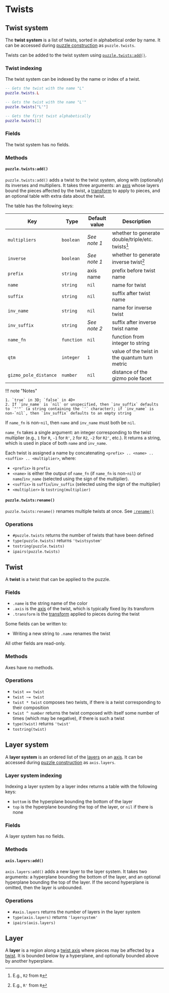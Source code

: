 # Twists

## Twist system

The **twist system** is a list of twists, sorted in alphabetical order by name. It can be accessed during [puzzle construction](puzzle.md) as `puzzle.twists`.

Twists can be added to the twist system using [`puzzle.twists:add()`](#puzzletwistsadd).

### Twist indexing

The twist system can be indexed by the name or index of a twist.

```lua title="Examples of twist indexing"
-- Gets the twist with the name "L"
puzzle.twists.L

-- Gets the twist with the name "L'"
puzzle.twists["L'"]

-- Gets the first twist alphabetically
puzzle.twists[1]
```

### Fields

The twist system has no fields.

### Methods

#### `puzzle.twists:add()`

`puzzle.twists:add()` adds a twist to the twist system, along with (optionally) its inverses and multipliers. It takes three arguments: an [axis](axes.md#axis) whose layers bound the pieces affected by the twist, a [transform](../geometry/transform.md) to apply to pieces, and an optional table with extra data about the twist.

The table has the following keys:

| Key                   | Type       | Default value | Description                                                       |
| --------------------- | ---------- | ------------- | ----------------------------------------------------------------- |
| `multipliers`         | `boolean`  | _See note 1_  | whether to generate double/triple/etc. twists[^twist-multipliers] |
| `inverse`             | `boolean`  | _See note 1_  | whether to generate inverse twist[^twist-inverse]                 |
| `prefix`              | `string`   | axis name     | prefix before twist name                                          |
| `name`                | `string`   | `nil`         | name for twist                                                    |
| `suffix`              | `string`   | `nil`         | suffix after twist name                                           |
| `inv_name`            | `string`   | `nil`         | name for inverse twist                                            |
| `inv_suffix`          | `string`   | _See note 2_  | suffix after inverse twist name                                   |
| `name_fn`             | `function` | `nil`         | function from integer to string                                   |
| `qtm`                 | `integer`  | `1`           | value of the twist in the quantum turn metric                     |
| `gizmo_pole_distance` | `number`   | `nil`         | distance of the gizmo pole facet                                  |

!!! note "Notes"

    1. `true` in 3D; `false` in 4D+
    2. If `inv_name` is `nil` or unspecified, then `inv_suffix` defaults to `"'"` (a string containing the `'` character); if `inv_name` is non-`nil`, then `inv_suffix` defaults to an empty string

[^twist-multipliers]: E.g., `R2` from `R`
[^twist-inverse]: E.g., `R'` from `R`

If `name_fn` is non-`nil`, then `name` and `inv_name` must both be `nil`.

`name_fn` takes a single argument: an integer corresponding to the twist multiplier (e.g., `1` for `R`, `-1` for `R'`, `2` for `R2`, `-2` for `R2'`, etc.). It returns a string, which is used in place of both `name` and `inv_name`.

Each twist is assigned a name by concatenating `<prefix> .. <name> .. <suffix> .. <multiplier>`, where:
- `<prefix>` is `prefix`
- `<name>` is either the output of `name_fn` (if `name_fn` is non-`nil`) or `name`/`inv_name` (selected using the sign of the multiplier).
- `<suffix>` is `suffix`/`inv_suffix` (selected using the sign of the multiplier)
- `<multiplier>` is `tostring(multiplier)`

#### `puzzle.twists:rename()`

`puzzle.twists:rename()` renames multiple twists at once. See [`:rename()`](../common.md#rename)

### Operations

- `#puzzle.twists` returns the number of twists that have been defined
- `type(puzzle.twists)` returns `'twistsystem'`
- `tostring(puzzle.twists)`
- `ipairs(puzzle.twists)`

## Twist

A **twist** is a twist that can be applied to the puzzle.

### Fields

- `.name` is the string name of the color
- `.axis` is the [axis](axes.md#axis) of the twist, which is typically fixed by its transform
- `.transform` is the [transform](../geometry/transform.md) applied to pieces during the twist

Some fields can be written to:

- Writing a new string to `.name` renames the twist

All other fields are read-only.

### Methods

Axes have no methods.

### Operations

- `twist == twist`
- `twist ~= twist`
- `twist * twist` composes two twists, if there is a twist corresponding to their composition
- `twist ^ number` returns the twist composed with itself some number of times (which may be negative), if there is such a twist
- `type(twist)` returns `'twist'`
- `tostring(twist)`

## Layer system

A **layer system** is an ordered list of the [layers](#layer) on an [axis](axes.md#axis). It can be accessed during [puzzle construction](puzzle.md) as `axis.layers`.

### Layer system indexing

Indexing a layer system by a layer index returns a table with the following keys:

- `bottom` is the hyperplane bounding the bottom of the layer
- `top` is the hyperplane bounding the top of the layer, or `nil` if there is none

### Fields

A layer system has no fields.

### Methods

#### `axis.layers:add()`

`axis.layers:add()` adds a new layer to the layer system. It takes two arguments: a hyperplane bounding the bottom of the layer, and an optional hyperplane bounding the top of the layer. If the second hyperplane is omitted, then the layer is unbounded.

### Operations

- `#axis.layers` returns the number of layers in the layer system
- `type(axis.layers)` returns `'layersystem'`
- `ipairs(axis.layers)`

## Layer

A **layer** is a region along a [twist axis](axes.md#axis) where pieces may be affected by a [twist](twists.md#twist). It is bounded below by a hyperplane, and optionally bounded above by another hyperplane.

[mapping]: ../common.md#mappings
